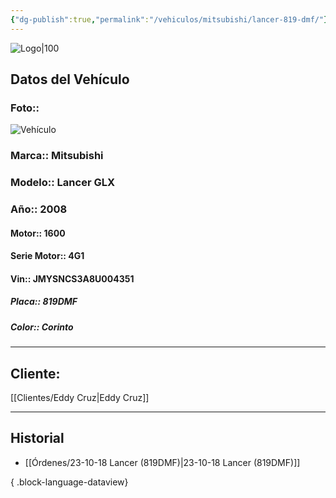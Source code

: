 ```yaml
---
{"dg-publish":true,"permalink":"/vehiculos/mitsubishi/lancer-819-dmf/"}
---
```


![Logo|100](http://drive.google.com/uc?export=view&id=137fl3TIZ0-PU8b-Pt0bsjclwHub_u78G)

## Datos del Vehículo 
### Foto:: 
![Vehículo](http://drive.google.com/uc?export=view&id=1t8Eyt1JOhckJlzi2SIC4MQP7uwCbygW1)

### Marca:: Mitsubishi 
### Modelo:: Lancer GLX
### Año:: 2008
#### Motor:: 1600
#### Serie Motor:: 4G1
#### Vin:: JMYSNCS3A8U004351
##### Placa:: 819DMF
##### Color:: Corinto 
---

## Cliente:

[[Clientes/Eddy Cruz\|Eddy Cruz]]

---

## Historial

- [[Órdenes/23-10-18 Lancer (819DMF)\|23-10-18 Lancer (819DMF)]]

{ .block-language-dataview} 